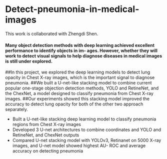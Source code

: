 # Detect-pneumonia-in-medical-images

This work is collaborated with Zhengdi Shen.

#### Many object detection methods with deep learning achieved excellent performance to identify objects in im- ages. However, whether they will work to detect visual signals to help diagnose diseases in medical images is still under explored. 
##In this project, we explored the deep learning models to detect lung opacity in Chest X-ray images, which is the important signal to diagnose pneumonia. 
##We built a U-net-like stacking model to combine current popular one-stage objection detection methods, YOLO and RetineNet, and the ChexNet, a model designed to classify pneumonia from Chest X-ray images. 
##Our experiments showed this stacking model improved the accuracy to detect lung opacity for both of the other two approach separately.

-	Built a U-net-like stacking deep learning model to classify pneumonia regions from Chest X-ray images 
-	Developed 3 U-net architectures to combine coordinates and YOLO and RetineNet, and ChexNet outputs
-	Compared U-net stacking model with YOLOv3, Retinanet on 5000 X-ray images, and U-net model showed highest AU- ROC and average accuracy on detecting pneumonia 


